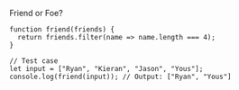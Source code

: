 Friend or Foe?

    function friend(friends) {
      return friends.filter(name => name.length === 4);
    }
    
    // Test case
    let input = ["Ryan", "Kieran", "Jason", "Yous"];
    console.log(friend(input)); // Output: ["Ryan", "Yous"]

